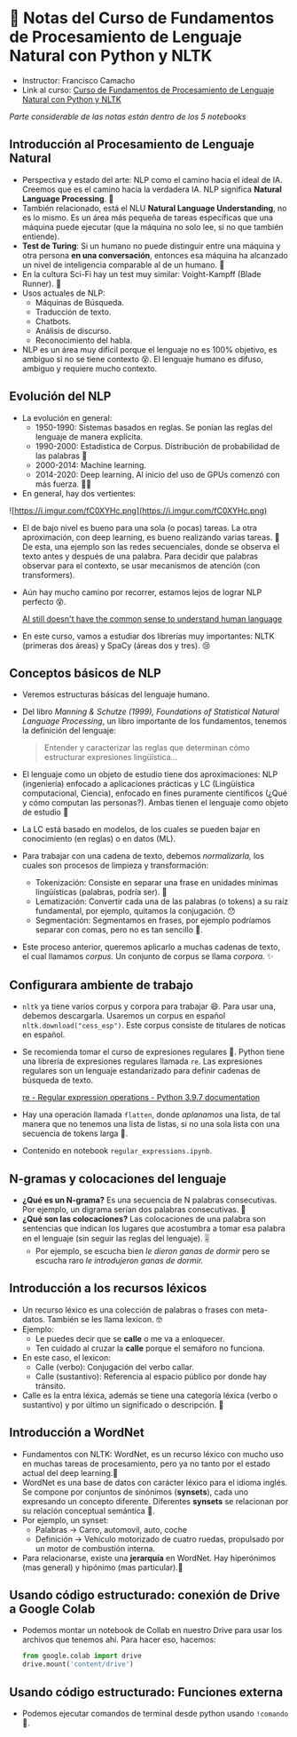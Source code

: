 # 🧠 Notas del Curso de Fundamentos de Procesamiento de Lenguaje Natural con Python y NLTK

- Instructor: Francisco Camacho
- Link al curso: [Curso de Fundamentos de Procesamiento de Lenguaje Natural con Python y NLTK](https://platzi.com/clases/python-lenguaje-natural/)

_Parte considerable de las notas están dentro de los 5 notebooks_

## Introducción al Procesamiento de Lenguaje Natural

- Perspectiva y estado del arte: NLP como el camino hacia el ideal de IA. Creemos que es el camino hacia la verdadera IA. NLP significa **Natural Language Processing**. 🤯
- También relacionado, está el NLU **Natural Language Understanding**, no es lo mismo. Es un área más pequeña de tareas específicas que una máquina puede ejecutar (que la máquina no solo lee, si no que también entiende).
- **Test de Turing**: Si un humano no puede distinguir entre una máquina y otra persona **en una conversación**, entonces esa máquina ha alcanzado un nivel de inteligencia comparable al de un humano. 🧠
- En la cultura Sci-Fi hay un test muy similar: Voight-Kampff (Blade Runner). 🤖
- Usos actuales de NLP:
  - Máquinas de Búsqueda.
  - Traducción de texto.
  - Chatbots.
  - Análisis de discurso.
  - Reconocimiento del habla.
- NLP es un área muy difícil porque el lenguaje no es 100% objetivo, es ambiguo si no se tiene contexto 😵. El lenguaje humano es difuso, ambiguo y requiere mucho contexto.

## Evolución del NLP

- La evolución en general:
  - 1950-1990: Sistemas basados en reglas. Se ponían las reglas del lenguaje de manera explícita.
  - 1990-2000: Estadística de Corpus. Distribución de probabilidad de las palabras 🤔
  - 2000-2014: Machine learning.
  - 2014-2020: Deep learning. Al inicio del uso de GPUs comenzó con más fuerza. 💪🏽
- En general, hay dos vertientes:

![https://i.imgur.com/fC0XYHc.png](https://i.imgur.com/fC0XYHc.png)

- El de bajo nivel es bueno para una sola (o pocas) tareas. La otra aproximación, con deep learning, es bueno realizando varias tareas. 👀 De esta, una ejemplo son las redes secuenciales, donde se observa el texto antes y después de una palabra. Para decidir que palabras observar para el contexto, se usar mecanismos de atención (con transformers).
- Aún hay mucho camino por recorrer, estamos lejos de lograr NLP perfecto 😵.

    [AI still doesn't have the common sense to understand human language](https://www.technologyreview.com/2020/01/31/304844/ai-common-sense-reads-human-language-ai2/)

- En este curso, vamos a estudiar dos librerías muy importantes: NLTK (primeras dos áreas) y SpaCy (áreas dos y tres). 😢

## Conceptos básicos de NLP

- Veremos estructuras básicas del lenguaje humano.
- Del libro *Manning & Schutze (1999), Foundations of Statistical Natural Language Processing*, un libro importante de los fundamentos, tenemos la definición del lenguaje:

    > Entender y caracterizar las reglas que determinan cómo estructurar expresiones lingüística...
    >
- El lenguaje como un objeto de estudio tiene dos aproximaciones: NLP (ingeniería) enfocado a aplicaciones prácticas y LC (Lingüística computacional, Ciencia), enfocado en fines puramente científicos (¿Qué y cómo computan las personas?). Ambas tienen el lenguaje como objeto de estudio 🤔
- La LC está basado en modelos, de los cuales se pueden bajar en conocimiento (en reglas) o en datos (ML).
- Para trabajar con una cadena de texto, debemos *normalizarla,* los cuales son procesos de limpieza y transformación:
  - Tokenización: Consiste en separar una frase en unidades mínimas lingüísticas (palabras, podría ser). 👀
  - Lematización: Convertir cada una de las palabras (o tokens) a su raíz fundamental, por ejemplo, quitamos la conjugación. 😯
  - Segmentación: Segmentamos en frases, por ejemplo podríamos separar con comas, pero no es tan sencillo 🤯.
- Este proceso anterior, queremos aplicarlo a muchas cadenas de texto, el cual llamamos *corpus.* Un conjunto de corpus se llama *corpora.* ✨

## Configurara ambiente de trabajo

- `nltk` ya tiene varios corpus y corpora para trabajar 😄. Para usar una, debemos descargarla. Usaremos un corpus en español `nltk.download("cess_esp")`. Este corpus consiste de titulares de noticas en español.
- Se recomienda tomar el curso de expresiones regulares 👀. Python tiene una librería de expresiones regulares llamada `re`. Las expresiones regulares son un lenguaje estandarizado para definir cadenas de búsqueda de texto.

    [re - Regular expression operations - Python 3.9.7 documentation](https://docs.python.org/3/library/re.html)

- Hay una operación llamada `flatten`, donde *aplanamos* una lista, de tal manera que no tenemos una lista de listas, si no una sola lista con una secuencia de tokens larga 👀.
- Contenido en notebook `regular_expressions.ipynb`.

## N-gramas y colocaciones del lenguaje

- **¿Qué es un N-grama?** Es una secuencia de N palabras consecutivas. Por ejemplo, un digrama serían dos palabras consecutivas. 👀
- **¿Qué son las colocaciones?** Las colocaciones de una palabra son sentencias que indican los lugares que acostumbra a tomar esa palabra en el lenguaje (sin seguir las reglas del lenguaje). 🎚️
  - Por ejemplo, se escucha bien *le dieron ganas de dormir* pero se escucha raro *le introdujeron ganas de dormir.*

## Introducción a los recursos léxicos

- Un recurso léxico es una colección de palabras o frases con meta-datos. También se les llama lexicon. 🤓
- Ejemplo:
  - Le puedes decir que se **calle** o me va a enloquecer.
  - Ten cuidado al cruzar la **calle** porque el semáforo no funciona.
- En este caso, el lexicon:
  - Calle (verbo): Conjugación del verbo callar.
  - Calle (sustantivo): Referencia al espacio público por donde hay tránsito.
- Calle es la entra léxica, además se tiene una categoría léxica (verbo o  sustantivo) y por último un significado o descripción. 🧠

## Introducción a WordNet

- Fundamentos con NLTK: WordNet, es un recurso léxico con mucho uso en muchas tareas de procesamiento, pero ya no tanto por el estado actual del deep learning.🧠
- WordNet es una base de datos con carácter léxico para el idioma inglés. Se compone por conjuntos de sinónimos (**synsets**), cada uno expresando un concepto diferente. Diferentes **synsets** se relacionan por su relación conceptual semántica 🤯.
- Por ejemplo, un synset:
  - Palabras → Carro, automovil, auto, coche
  - Definición → Vehículo motorizado de cuatro ruedas, propulsado por un motor de combustión interna.
- Para relacionarse, existe una **jerarquía** en WordNet. Hay hiperónimos (mas general) y hipónimo (mas particular).👑

## Usando código estructurado: conexión de Drive a Google Colab

- Podemos montar un notebook de Collab en nuestro Drive para usar los archivos que tenemos ahí. Para hacer eso, hacemos:

    ```python
    from google.colab import drive
    drive.mount('content/drive')
    ```

## Usando código estructurado: Funciones externa

- Podemos ejecutar comandos de terminal desde python usando `!comando` 👀.
